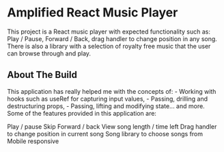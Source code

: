 # Amplified React Music Player

This project is a React music player with expected functionality such as: Play / Pause, Forward / Back, drag handler to change position in any song. There is also a library with a selection of royalty free music that the user can browse through and play.

## About The Build

This application has really helped me with the concepts of: - Working with hooks such as useRef for capturing input values, - Passing, drilling and destructuring props, - Passing, lifting and modifying state... and more. Some of the features provided in this application are:

Play / pause
Skip Forward / back
View song length / time left
Drag handler to change position in current song
Song library to choose songs from
Mobile responsive

